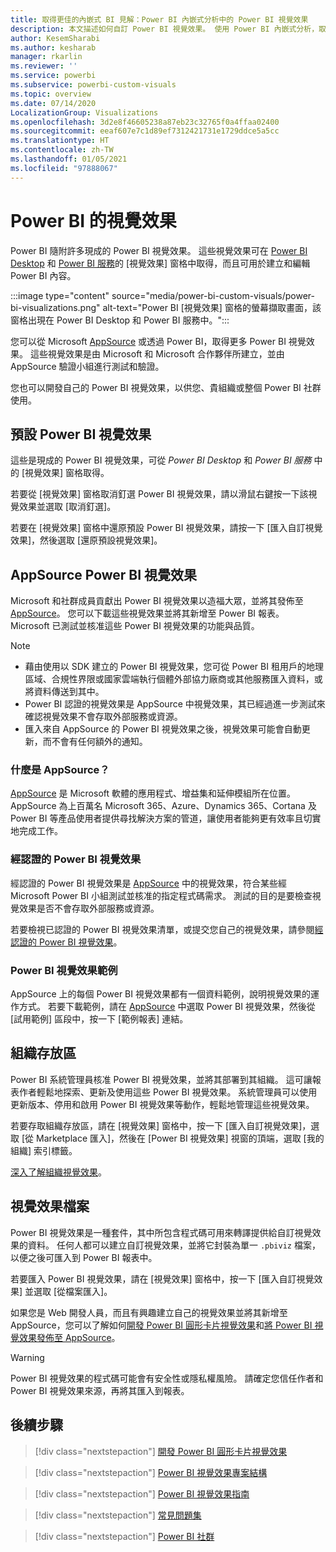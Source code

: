 ```yaml
---
title: 取得更佳的內嵌式 BI 見解：Power BI 內嵌式分析中的 Power BI 視覺效果
description: 本文描述如何自訂 Power BI 視覺效果。 使用 Power BI 內嵌式分析，取得更佳的內嵌式 BI 見解。
author: KesemSharabi
ms.author: kesharab
manager: rkarlin
ms.reviewer: ''
ms.service: powerbi
ms.subservice: powerbi-custom-visuals
ms.topic: overview
ms.date: 07/14/2020
LocalizationGroup: Visualizations
ms.openlocfilehash: 3d2e8f46605238a87eb23c32765f0a4ffaa02400
ms.sourcegitcommit: eeaf607e7c1d89ef7312421731e1729ddce5a5cc
ms.translationtype: HT
ms.contentlocale: zh-TW
ms.lasthandoff: 01/05/2021
ms.locfileid: "97888067"
---
```

# <a name="visuals-in-power-bi"></a>Power BI 的視覺效果

Power BI 隨附許多現成的 Power BI 視覺效果。 這些視覺效果可在 [Power BI Desktop](https://powerbi.microsoft.com/desktop/) 和 [Power BI 服務](https://app.powerbi.com)的 [視覺效果] 窗格中取得，而且可用於建立和編輯 Power BI 內容。

:::image type="content" source="media/power-bi-custom-visuals/power-bi-visualizations.png" alt-text="Power BI [視覺效果] 窗格的螢幕擷取畫面，該窗格出現在 Power BI Desktop 和 Power BI 服務中。":::

您可以從 Microsoft [AppSource](https://nam06.safelinks.protection.outlook.com/?url=https%3A%2F%2Fappsource.microsoft.com%2Fen-us%2Fmarketplace%2Fapps%3Fpage%3D1%26product%3Dpower-bi-visuals&data=02%7C01%7CKesem.Sharabi%40microsoft.com%7C6d9286afacb3468d4cde08d740b76694%7C72f988bf86f141af91ab2d7cd011db47%7C1%7C0%7C637049028749147718&sdata=igWm0e1vXdgGcbyvngQBrHQVAkahPnxPC1ZhUPntGI8%3D&reserved=0) 或透過 Power BI，取得更多 Power BI 視覺效果。 這些視覺效果是由 Microsoft 和 Microsoft 合作夥伴所建立，並由 AppSource 驗證小組進行測試和驗證。

您也可以開發自己的 Power BI 視覺效果，以供您、貴組織或整個 Power BI 社群使用。

## <a name="default-power-bi-visuals"></a>預設 Power BI 視覺效果

這些是現成的 Power BI 視覺效果，可從 *Power BI Desktop* 和 *Power BI 服務* 中的 [視覺效果] 窗格取得。

若要從 [視覺效果] 窗格取消釘選 Power BI 視覺效果，請以滑鼠右鍵按一下該視覺效果並選取 [取消釘選]。

若要在 [視覺效果] 窗格中還原預設 Power BI 視覺效果，請按一下 [匯入自訂視覺效果]，然後選取 [還原預設視覺效果]。 

## <a name="appsource-power-bi-visuals"></a>AppSource Power BI 視覺效果

Microsoft 和社群成員貢獻出 Power BI 視覺效果以造福大眾，並將其發佈至 [AppSource](https://appsource.microsoft.com/marketplace/apps?product=power-bi-visuals)。 您可以下載這些視覺效果並將其新增至 Power BI 報表。 Microsoft 已測試並核准這些 Power BI 視覺效果的功能與品質。

>[!NOTE]
>* 藉由使用以 SDK 建立的 Power BI 視覺效果，您可從 Power BI 租用戶的地理區域、合規性界限或國家雲端執行個體外部協力廠商或其他服務匯入資料，或將資料傳送到其中。
>* Power BI 認證的視覺效果是 AppSource 中視覺效果，其已經過進一步測試來確認視覺效果不會存取外部服務或資源。
>* 匯入來自 AppSource 的 Power BI 視覺效果之後，視覺效果可能會自動更新，而不會有任何額外的通知。

### <a name="what-is-appsource"></a>什麼是 AppSource？

[AppSource](https://appsource.microsoft.com/marketplace/apps?product=power-bi-visuals) 是 Microsoft 軟體的應用程式、增益集和延伸模組所在位置。 AppSource 為上百萬名 Microsoft 365、Azure、Dynamics 365、Cortana 及 Power BI 等產品使用者提供尋找解決方案的管道，讓使用者能夠更有效率且切實地完成工作。

### <a name="certified-power-bi-visuals"></a>經認證的 Power BI 視覺效果

經認證的 Power BI 視覺效果是 [AppSource](https://nam06.safelinks.protection.outlook.com/?url=https%3A%2F%2Fappsource.microsoft.com%2Fen-us%2Fmarketplace%2Fapps%3Fpage%3D1%26product%3Dpower-bi-visuals&data=02%7C01%7CKesem.Sharabi%40microsoft.com%7C6d9286afacb3468d4cde08d740b76694%7C72f988bf86f141af91ab2d7cd011db47%7C1%7C0%7C637049028749147718&sdata=igWm0e1vXdgGcbyvngQBrHQVAkahPnxPC1ZhUPntGI8%3D&reserved=0) 中的視覺效果，符合某些經 Microsoft Power BI 小組測試並核准的指定程式碼需求。 測試的目的是要檢查視覺效果是否不會存取外部服務或資源。

若要檢視已認證的 Power BI 視覺效果清單，或提交您自己的視覺效果，請參閱[經認證的 Power BI 視覺效果](power-bi-custom-visuals-certified.md)。

### <a name="samples-for-power-bi-visuals"></a>Power BI 視覺效果範例

AppSource 上的每個 Power BI 視覺效果都有一個資料範例，說明視覺效果的運作方式。 若要下載範例，請在 [AppSource](https://nam06.safelinks.protection.outlook.com/?url=https%3A%2F%2Fappsource.microsoft.com%2Fen-us%2Fmarketplace%2Fapps%3Fpage%3D1%26product%3Dpower-bi-visuals&data=02%7C01%7CKesem.Sharabi%40microsoft.com%7C6d9286afacb3468d4cde08d740b76694%7C72f988bf86f141af91ab2d7cd011db47%7C1%7C0%7C637049028749147718&sdata=igWm0e1vXdgGcbyvngQBrHQVAkahPnxPC1ZhUPntGI8%3D&reserved=0) 中選取 Power BI 視覺效果，然後從 [試用範例] 區段中，按一下 [範例報表] 連結。

## <a name="organizational-store"></a>組織存放區

Power BI 系統管理員核准 Power BI 視覺效果，並將其部署到其組織。 這可讓報表作者輕鬆地探索、更新及使用這些 Power BI 視覺效果。 系統管理員可以使用更新版本、停用和啟用 Power BI 視覺效果等動作，輕鬆地管理這些視覺效果。

若要存取組織存放區，請在 [視覺效果] 窗格中，按一下 [匯入自訂視覺效果]，選取 [從 Marketplace 匯入]，然後在 [Power BI 視覺效果] 視窗的頂端，選取 [我的組織] 索引標籤。

[深入了解組織視覺效果](power-bi-custom-visuals-organization.md)。

## <a name="visual-files"></a>視覺效果檔案

Power BI 視覺效果是一種套件，其中所包含程式碼可用來轉譯提供給自訂視覺效果的資料。 任何人都可以建立自訂視覺效果，並將它封裝為單一 `.pbiviz` 檔案，以便之後可匯入到 Power BI 報表中。

若要匯入 Power BI 視覺效果，請在 [視覺效果] 窗格中，按一下 [匯入自訂視覺效果] 並選取 [從檔案匯入]。

如果您是 Web 開發人員，而且有興趣建立自己的視覺效果並將其新增至 AppSource，您可以了解如何[開發 Power BI 圓形卡片視覺效果](develop-circle-card.md)和[將 Power BI 視覺效果發佈至 AppSource](office-store.md)。

> [!WARNING]
> Power BI 視覺效果的程式碼可能會有安全性或隱私權風險。 請確定您信任作者和 Power BI 視覺效果來源，再將其匯入到報表。

## <a name="next-steps"></a>後續步驟

>[!div class="nextstepaction"]
>[開發 Power BI 圓形卡片視覺效果](develop-circle-card.md)

>[!div class="nextstepaction"]
>[Power BI 視覺效果專案結構](visual-project-structure.md)

>[!div class="nextstepaction"]
>[Power BI 視覺效果指南](guidelines-powerbi-visuals.md)

>[!div class="nextstepaction"]
>[常見問題集](power-bi-custom-visuals-faq.md)

>[!div class="nextstepaction"]
>[Power BI 社群](https://community.powerbi.com/)